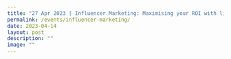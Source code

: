 ```yaml
---
title: "27 Apr 2023 | Influencer Marketing: Maximising your ROI with limited budgets"
permalink: /events/influencer-marketing/
date: 2023-04-14
layout: post
description: ""
image: ""
---
```

